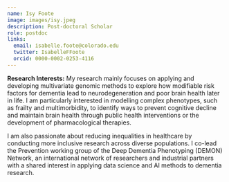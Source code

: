 ```yaml
---
name: Isy Foote
image: images/isy.jpeg
description: Post-doctoral Scholar
role: postdoc
links:
  email: isabelle.foote@colorado.edu
  twitter: IsabelleFFoote
  orcid: 0000-0002-0253-4116
---
```

**Research Interests:**
My research mainly focuses on applying and developing multivariate genomic methods to explore how modifiable risk factors for dementia lead to neurodegeneration and poor brain health later in life. I am particularly interested in modelling complex phenotypes, such as frailty and multimorbidity, to identify ways to prevent cognitive decline and maintain brain health through public health interventions or the development of pharmacological therapies.

I am also passionate about reducing inequalities in healthcare by conducting more inclusive research across diverse populations. I co-lead the Prevention working group of the Deep Dementia Phenotyping (DEMON) Network, an international network of researchers and industrial partners with a shared interest in applying data science and AI methods to dementia research. 
